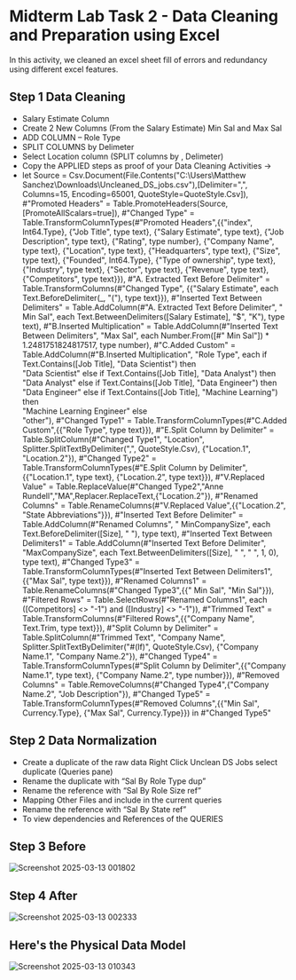 # Midterm Lab Task 2 - Data Cleaning and Preparation using Excel
In this activity, we cleaned an excel sheet fill of errors and redundancy using different excel features.
## Step 1 Data Cleaning
- Salary Estimate Column
- Create 2 New Columns (From the Salary Estimate) Min Sal and Max Sal
- ADD COLUMN – Role Type 
- SPLIT COLUMNS by Delimeter 
- Select Location column (SPLIT columns by , Delimeter)
- Copy the APPLIED steps as proof of your Data Cleaning Activities -> 
- let
    Source = Csv.Document(File.Contents("C:\Users\Matthew Sanchez\Downloads\Uncleaned_DS_jobs.csv"),[Delimiter=",", Columns=15, Encoding=65001, QuoteStyle=QuoteStyle.Csv]),
    #"Promoted Headers" = Table.PromoteHeaders(Source, [PromoteAllScalars=true]),
    #"Changed Type" = Table.TransformColumnTypes(#"Promoted Headers",{{"index", Int64.Type}, {"Job Title", type text}, {"Salary Estimate", type text}, {"Job Description", type text}, {"Rating", type number}, {"Company Name", type text}, {"Location", type text}, {"Headquarters", type text}, {"Size", type text}, {"Founded", Int64.Type}, {"Type of ownership", type text}, {"Industry", type text}, {"Sector", type text}, {"Revenue", type text}, {"Competitors", type text}}),
    #"A. Extracted Text Before Delimiter" = Table.TransformColumns(#"Changed Type", {{"Salary Estimate", each Text.BeforeDelimiter(_, "("), type text}}),
    #"Inserted Text Between Delimiters" = Table.AddColumn(#"A. Extracted Text Before Delimiter", " Min Sal", each Text.BetweenDelimiters([Salary Estimate], "$", "K"), type text),
    #"B.Inserted Multiplication" = Table.AddColumn(#"Inserted Text Between Delimiters", "Max Sal", each Number.From([#" Min Sal"]) * 1.2481751824817517, type number),
    #"C.Added Custom" = Table.AddColumn(#"B.Inserted Multiplication", "Role Type", each if Text.Contains([Job Title], "Data Scientist") then  
"Data Scientist" 
else if Text.Contains([Job Title], "Data Analyst") then  
"Data Analyst" 
else if Text.Contains([Job Title], "Data Engineer") then  
"Data Engineer" 
else if Text.Contains([Job Title], "Machine Learning") then  
"Machine Learning Engineer" 
else  
"other"),
    #"Changed Type1" = Table.TransformColumnTypes(#"C.Added Custom",{{"Role Type", type text}}),
    #"E.Split Column by Delimiter" = Table.SplitColumn(#"Changed Type1", "Location", Splitter.SplitTextByDelimiter(",", QuoteStyle.Csv), {"Location.1", "Location.2"}),
    #"Changed Type2" = Table.TransformColumnTypes(#"E.Split Column by Delimiter",{{"Location.1", type text}, {"Location.2", type text}}),
    #"V.Replaced Value" = Table.ReplaceValue(#"Changed Type2","Anne Rundell","MA",Replacer.ReplaceText,{"Location.2"}),
    #"Renamed Columns" = Table.RenameColumns(#"V.Replaced Value",{{"Location.2", "State Abbreviations"}}),
    #"Inserted Text Before Delimiter" = Table.AddColumn(#"Renamed Columns", " MinCompanySize", each Text.BeforeDelimiter([Size], " "), type text),
    #"Inserted Text Between Delimiters1" = Table.AddColumn(#"Inserted Text Before Delimiter", "MaxCompanySize", each Text.BetweenDelimiters([Size], " ", " ", 1, 0), type text),
    #"Changed Type3" = Table.TransformColumnTypes(#"Inserted Text Between Delimiters1",{{"Max Sal", type text}}),
    #"Renamed Columns1" = Table.RenameColumns(#"Changed Type3",{{" Min Sal", "Min Sal"}}),
    #"Filtered Rows" = Table.SelectRows(#"Renamed Columns1", each ([Competitors] <> "-1") and ([Industry] <> "-1")),
    #"Trimmed Text" = Table.TransformColumns(#"Filtered Rows",{{"Company Name", Text.Trim, type text}}),
    #"Split Column by Delimiter" = Table.SplitColumn(#"Trimmed Text", "Company Name", Splitter.SplitTextByDelimiter("#(lf)", QuoteStyle.Csv), {"Company Name.1", "Company Name.2"}),
    #"Changed Type4" = Table.TransformColumnTypes(#"Split Column by Delimiter",{{"Company Name.1", type text}, {"Company Name.2", type number}}),
    #"Removed Columns" = Table.RemoveColumns(#"Changed Type4",{"Company Name.2", "Job Description"}),
    #"Changed Type5" = Table.TransformColumnTypes(#"Removed Columns",{{"Min Sal", Currency.Type}, {"Max Sal", Currency.Type}})
in
    #"Changed Type5"
## Step 2 Data Normalization
- Create a duplicate of the raw data Right Click Unclean DS Jobs select 
duplicate (Queries pane) 
- Rename the duplicate with “Sal By Role Type dup”
- Rename the reference with “Sal By Role Size ref”
- Mapping Other Files and include in the current queries
- Rename the reference with “Sal By State ref”
- To view dependencies and References of the QUERIES
## Step 3 Before
![Screenshot 2025-03-13 001802](https://github.com/user-attachments/assets/cf660661-af3c-4a91-a8b9-783f8fb998be)

## Step 4 After
![Screenshot 2025-03-13 002333](https://github.com/user-attachments/assets/e2ae5476-53ad-448c-86a1-4f39518beedc)

## Here's the Physical Data Model
![Screenshot 2025-03-13 010343](https://github.com/user-attachments/assets/03768004-8aba-4ee6-a6da-7c6080e24522)
